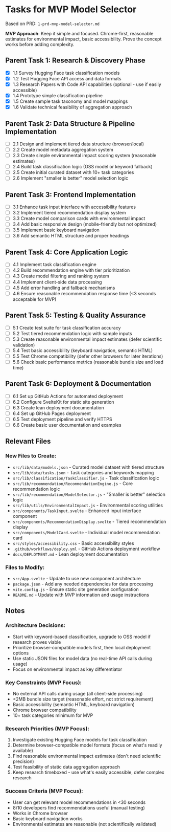 # Tasks for MVP Model Selector

Based on PRD: `1-prd-mvp-model-selector.md`

**MVP Approach**: Keep it simple and focused. Chrome-first, reasonable estimates for environmental impact, basic accessibility. Prove the concept works before adding complexity.

## Parent Task 1: Research & Discovery Phase
- [x] 1.1 Survey Hugging Face task classification models
- [x] 1.2 Test Hugging Face API access and data formats
- [x] 1.3 Research Papers with Code API capabilities (optional - use if easily accessible)
- [x] 1.4 Prototype simple classification pipeline
- [x] 1.5 Create sample task taxonomy and model mappings
- [x] 1.6 Validate technical feasibility of aggregation approach

## Parent Task 2: Data Structure & Pipeline Implementation
- [ ] 2.1 Design and implement tiered data structure (browser/local)
- [ ] 2.2 Create model metadata aggregation system
- [ ] 2.3 Create simple environmental impact scoring system (reasonable estimates)
- [ ] 2.4 Build task classification logic (OSS model or keyword fallback)
- [ ] 2.5 Create initial curated dataset with 10+ task categories
- [ ] 2.6 Implement "smaller is better" model selection logic

## Parent Task 3: Frontend Implementation
- [ ] 3.1 Enhance task input interface with accessibility features
- [ ] 3.2 Implement tiered recommendation display system
- [ ] 3.3 Create model comparison cards with environmental impact
- [ ] 3.4 Add basic responsive design (mobile-friendly but not optimized)
- [ ] 3.5 Implement basic keyboard navigation
- [ ] 3.6 Add semantic HTML structure and proper headings

## Parent Task 4: Core Application Logic
- [ ] 4.1 Implement task classification engine
- [ ] 4.2 Build recommendation engine with tier prioritization
- [ ] 4.3 Create model filtering and ranking system
- [ ] 4.4 Implement client-side data processing
- [ ] 4.5 Add error handling and fallback mechanisms
- [ ] 4.6 Ensure reasonable recommendation response time (<3 seconds acceptable for MVP)

## Parent Task 5: Testing & Quality Assurance
- [ ] 5.1 Create test suite for task classification accuracy
- [ ] 5.2 Test tiered recommendation logic with sample inputs
- [ ] 5.3 Create reasonable environmental impact estimates (defer scientific validation)
- [ ] 5.4 Test basic accessibility (keyboard navigation, semantic HTML)
- [ ] 5.5 Test Chrome compatibility (defer other browsers for later iterations)
- [ ] 5.6 Check basic performance metrics (reasonable bundle size and load time)

## Parent Task 6: Deployment & Documentation
- [ ] 6.1 Set up GitHub Actions for automated deployment
- [ ] 6.2 Configure SvelteKit for static site generation
- [ ] 6.3 Create lean deployment documentation
- [ ] 6.4 Set up GitHub Pages deployment
- [ ] 6.5 Test deployment pipeline and verify HTTPS
- [ ] 6.6 Create basic user documentation and examples

## Relevant Files

### New Files to Create:
- `src/lib/data/models.json` - Curated model dataset with tiered structure
- `src/lib/data/tasks.json` - Task categories and keywords mapping
- `src/lib/classification/TaskClassifier.js` - Task classification logic
- `src/lib/recommendation/RecommendationEngine.js` - Core recommendation logic
- `src/lib/recommendation/ModelSelector.js` - "Smaller is better" selection logic
- `src/lib/utils/EnvironmentalImpact.js` - Environmental scoring utilities
- `src/components/TaskInput.svelte` - Enhanced input interface component
- `src/components/RecommendationDisplay.svelte` - Tiered recommendation display
- `src/components/ModelCard.svelte` - Individual model recommendation card
- `src/styles/accessibility.css` - Basic accessibility styles
- `.github/workflows/deploy.yml` - GitHub Actions deployment workflow
- `docs/DEPLOYMENT.md` - Lean deployment documentation

### Files to Modify:
- `src/App.svelte` - Update to use new component architecture
- `package.json` - Add any needed dependencies for data processing
- `vite.config.js` - Ensure static site generation configuration
- `README.md` - Update with MVP information and usage instructions

## Notes

### Architecture Decisions:
- Start with keyword-based classification, upgrade to OSS model if research proves viable
- Prioritize browser-compatible models first, then local deployment options
- Use static JSON files for model data (no real-time API calls during usage)
- Focus on environmental impact as key differentiator

### Key Constraints (MVP Focus):
- No external API calls during usage (all client-side processing)
- <2MB bundle size target (reasonable effort, not strict requirement)
- Basic accessibility (semantic HTML, keyboard navigation)
- Chrome browser compatibility
- 10+ task categories minimum for MVP

### Research Priorities (MVP Focus):
1. Investigate existing Hugging Face models for task classification
2. Determine browser-compatible model formats (focus on what's readily available)
3. Find reasonable environmental impact estimates (don't need scientific precision)
4. Test feasibility of static data aggregation approach
5. Keep research timeboxed - use what's easily accessible, defer complex research

### Success Criteria (MVP Focus):
- User can get relevant model recommendations in <30 seconds
- 8/10 developers find recommendations useful (manual testing)
- Works in Chrome browser
- Basic keyboard navigation works
- Environmental estimates are reasonable (not scientifically validated)
